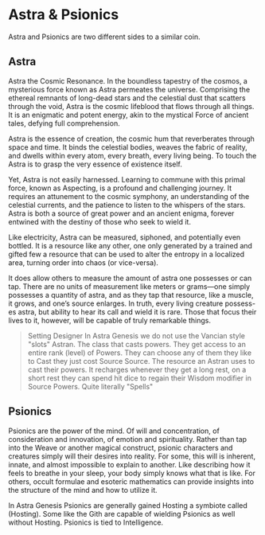 # Astra & Psionics
Astra and Psionics are two different sides to a similar coin. 

## Astra
Astra the Cosmic Resonance. In the boundless tapestry of the cosmos, a mysterious force known as Astra permeates the universe. Comprising the ethereal remnants of long-dead stars and the celestial dust that scatters through the void, Astra is the cosmic lifeblood that flows through all things. It is an enigmatic and potent energy, akin to the mystical Force of ancient tales, defying full comprehension.

Astra is the essence of creation, the cosmic hum that reverberates through space and time. It binds the celestial bodies, weaves the fabric of reality, and dwells within every atom, every breath, every living being. To touch the Astra is to grasp the very essence of existence itself.

Yet, Astra is not easily harnessed. Learning to commune with this primal force, known as Aspecting, is a profound and challenging journey. It requires an attunement to the cosmic symphony, an understanding of the celestial currents, and the patience to listen to the whispers of the stars. Astra is both a source of great power and an ancient enigma, forever entwined with the destiny of those who seek to wield it.

Like electricity, Astra can be measured, siphoned, and potentially even bottled. It is a resource like any other, one only generated by a trained and gifted few a resource that can be used to alter the entropy in a localized area, turning order into chaos (or vice-versa).

It does allow others to measure the amount of astra one possesses or can tap. There are no units of measurement like meters or grams—one simply possesses a quantity of astra, and as they tap that resource, like a muscle, it grows, and one’s source enlarges. In truth, every living creature possess- es astra, but ability to hear its call and wield it is rare. Those that focus their lives to it, however, will be capable of truly remarkable things.

> Setting Designer
> In Astra Genesis we do not use the Vancian style "slots"
> Astran. The class that casts powers. They get access to an entire rank (level) of Powers. They can choose any of them they like to Cast they just cost Source
> Source. The resource an Astran uses to cast their powers. It recharges whenever they get a long rest, on a short rest they can spend hit dice to regain their Wisdom modifier in Source
> Powers. Quite literally "Spells"

## Psionics
Psionics are the power of the mind. Of will and concentration, of consideration and innovation, of emotion and spirituality. Rather than tap into the Weave or another magical construct, psionic characters and creatures simply will their desires into reality. For some, this will is inherent, innate, and almost impossible to explain to another. Like describing how it feels to breathe in your sleep, your body simply knows what that is like. For others, occult formulae and esoteric mathematics can provide insights into the structure of the mind and how to utilize it.

In Astra Genesis Psionics are generally gained Hosting a symbiote called (Hosting). Some like the Gith are capable of wielding Psionics as well without Hosting. Psionics is tied to Intelligence.